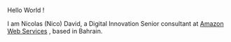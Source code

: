 <p>Hello World !</p>
<p>I am Nicolas (Nico) David, a Digital Innovation Senior consultant at <a href="https://aws.amazon.com/aws-me/">Amazon Web Services</a> , based in Bahrain.</p>
<p><img src="https://github.com/anamorph/anamorph/workflows/README.md%20builder/badge.svg" alt=""></p>
